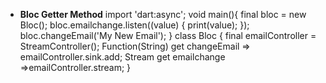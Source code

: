 - **Bloc Getter Method**
  import 'dart:async';
  void main(){
  final bloc = new Bloc();
  bloc.emailchange.listen((value) {
  print(value);
  });
  bloc.changeEmail('My New Email');
  }
  class Bloc {
  final emailController = StreamController<String>();
  Function(String) get changeEmail => emailController.sink.add;
  Stream<String> get emailchange =>emailController.stream;
  }
